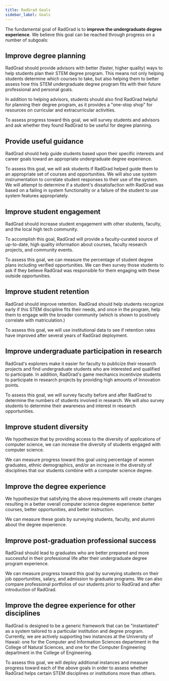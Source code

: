 ```yaml
---
title: RadGrad Goals
sidebar_label: Goals
---
```


The fundamental goal of RadGrad is to **improve the undergraduate degree experience**. We believe this goal can be reached through progress on a number of subgoals:

## Improve degree planning

RadGrad should provide advisors with better (faster, higher quality) ways to help students plan their STEM degree program. This means not only helping students determine which courses to take, but also helping them to better assess how this STEM undergraduate degree program fits with their future professional and personal goals.

In addition to helping advisors, students should also find RadGrad helpful for planning their degree program, as it provides a "one-stop shop" for resources on curricular and extracurricular activities.

To assess progress toward this goal, we will survey students and advisors and ask whether they found RadGrad to be useful for degree planning.

## Provide useful guidance

RadGrad should help guide students based upon their specific interests and career goals toward an appropriate undergraduate degree experience.

To assess this goal, we will ask students if RadGrad helped guide them to an appropriate set of courses and opportunities. We will also use system instrumentation to correlate student responses to their use of the system. We will attempt to determine if a student's dissatisfaction with RadGrad was based on a failing in system functionality or a failure of the student to use system features appropriately.

## Improve student engagement

RadGrad should increase student engagement with other students, faculty, and the local high tech community. 

To accomplish this goal, RadGrad will provide a faculty-curated source of up-to-date, high quality information about courses, faculty research projects, and community events.

To assess this goal, we can measure the percentage of student degree plans including verified opportunities. We can then survey those students to ask if they believe RadGrad was responsible for them engaging with these outside opportunities. 

## Improve student retention

RadGrad should improve retention. RadGrad should help students recognize early if this STEM discipline fits their needs, and once in the program, help them to engage with the broader community (which is shown to positively correlate with matriculation.)

To assess this goal, we will use institutional data to see if retention rates have improved after several years of RadGrad deployment.

## Improve undergraduate participation in research

RadGrad's explorers make it easier for faculty to publicize their research projects and find undergraduate students who are interested and qualified to participate. In addition, RadGrad's game mechanics incentivize students to participate in research projects by providing high amounts of Innovation points.
 
To assess this goal, we will survey faculty before and after RadGrad to determine the numbers of students involved in research. We will also survey students to determine their awareness and interest in research opportunities.

## Improve student diversity

We hypothesize that by providing access to the diversity of applications of computer science, we can increase the diversity of students engaged with computer science.

We can measure progress toward this goal using percentage of women graduates,  ethnic demographics, and/or an increase in the diversity of disciplines that our students combine with a computer science degree.

## Improve the degree experience

We hypothesize that satisfying the above requirements will create changes resulting in a better overall computer science degree experience: better courses, better opportunities, and better instruction. 

We can measure these goals by surveying students, faculty, and alumni about the degree experience.

## Improve post-graduation professional success

RadGrad should lead to graduates who are better prepared and more successful in their professional life after their undergraduate degree program experience.

We can measure progress toward this goal by surveying students on their job opportunities, salary, and admission to graduate programs. We can also compare professional portfolios of our students prior to RadGrad and after introduction of RadGrad.

## Improve the degree experience for other disciplines

RadGrad is designed to be a generic framework that can be "instantiated" as a system tailored to a particular institution and degree program. Currently, we are actively supporting two instances at the University of Hawaii: one for the Computer and Information Sciences department in the College of Natural Sciences, and one for the Computer Engineering department in the College of Engineering.

To assess this goal, we will deploy additional instances and measure progress toward each of the above goals in order to assess whether RadGrad helps certain STEM disciplines or institutions more than others.

